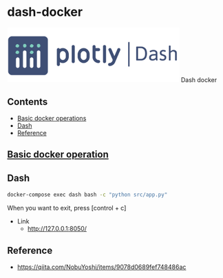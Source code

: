# dash-docker
<img src="image/Dash.png" width="400">
Dash docker

## Contents
* [Basic docker operations](#basic-docker-operations)
* [Dash](#dash)
* [Reference](#reference)



## [Basic docker operation](https://github.com/fuyu-quant/dockerfile-for-data-scientists)

## Dash

```bash
docker-compose exec dash bash -c "python src/app.py"
```
When you want to exit, press [control + c]
* Link  
    * http://127.0.0.1:8050/


## Reference
* https://qiita.com/NobuYoshi/items/9078d0689fef748486ac
